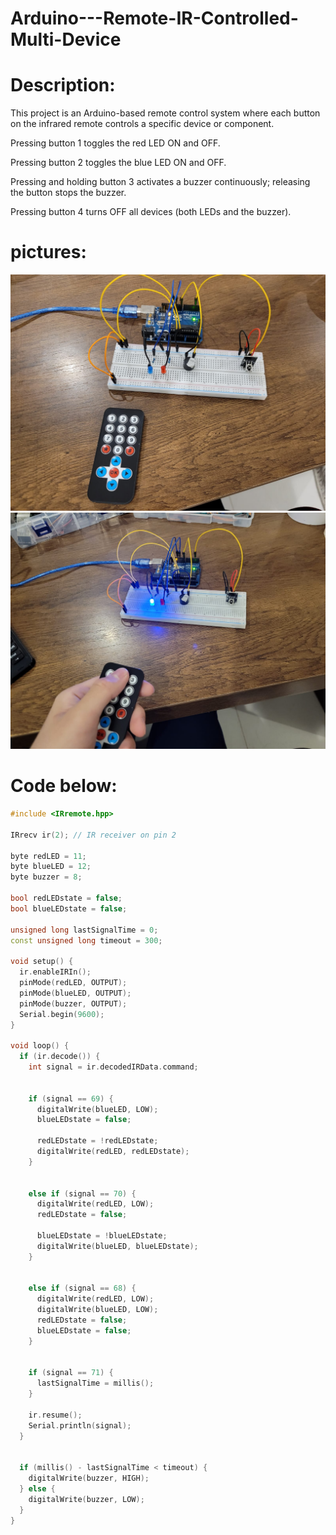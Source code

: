 # Arduino---Remote-IR-Controlled-Multi-Device

# Description:
This project is an Arduino-based remote control system where each button on the infrared remote controls a specific device or component.

Pressing button 1 toggles the red LED ON and OFF.

Pressing button 2 toggles the blue LED ON and OFF.

Pressing and holding button 3 activates a buzzer continuously; releasing the button stops the buzzer.

Pressing button 4 turns OFF all devices (both LEDs and the buzzer).

# pictures:
![img1](Arduino_project_controlling_multi_devices_PART1.jpeg)
![img2](Arduino_project_controlling_multi_devices_PART2.jpeg)




# Code below:
```cpp
#include <IRremote.hpp>

IRrecv ir(2); // IR receiver on pin 2

byte redLED = 11;
byte blueLED = 12;
byte buzzer = 8;

bool redLEDstate = false;
bool blueLEDstate = false;

unsigned long lastSignalTime = 0;     
const unsigned long timeout = 300;    

void setup() {
  ir.enableIRIn();
  pinMode(redLED, OUTPUT);
  pinMode(blueLED, OUTPUT);
  pinMode(buzzer, OUTPUT);
  Serial.begin(9600);
}

void loop() {
  if (ir.decode()) {
    int signal = ir.decodedIRData.command;

    
    if (signal == 69) {
      digitalWrite(blueLED, LOW);
      blueLEDstate = false;

      redLEDstate = !redLEDstate;
      digitalWrite(redLED, redLEDstate);
    }

    
    else if (signal == 70) {
      digitalWrite(redLED, LOW);
      redLEDstate = false;

      blueLEDstate = !blueLEDstate;
      digitalWrite(blueLED, blueLEDstate);
    }

    
    else if (signal == 68) {
      digitalWrite(redLED, LOW);
      digitalWrite(blueLED, LOW);
      redLEDstate = false;
      blueLEDstate = false;
    }

    
    if (signal == 71) {
      lastSignalTime = millis(); 
    }

    ir.resume();
    Serial.println(signal);
  }


  if (millis() - lastSignalTime < timeout) {
    digitalWrite(buzzer, HIGH);
  } else {
    digitalWrite(buzzer, LOW);
  }
}

```
